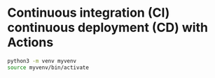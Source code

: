 # Continuous integration (CI)  continuous deployment (CD) with Actions

```bash 
python3 -m venv myvenv
source myvenv/bin/activate
```
